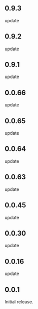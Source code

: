 ## 0.9.3
update

## 0.9.2
update

## 0.9.1
update

## 0.0.66
update

## 0.0.65
update

## 0.0.64
update

## 0.0.63
update

## 0.0.45
update

## 0.0.30
update

## 0.0.16
update

## 0.0.1

Initial release.
